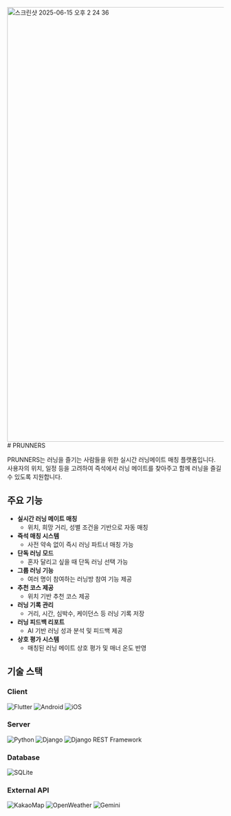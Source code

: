 <img width="1009" alt="스크린샷 2025-06-15 오후 2 24 36" src="https://github.com/user-attachments/assets/f8a61599-6ff1-4281-b34c-6e840453e09f" />
# PRUNNERS

PRUNNERS는 러닝을 즐기는 사람들을 위한 실시간 러닝메이트 매칭 플랫폼입니다.  
사용자의 위치, 일정 등을 고려하여 즉석에서 러닝 메이트를 찾아주고 함께 러닝을 즐길 수 있도록 지원합니다.

## 주요 기능

- **실시간 러닝 메이트 매칭**
  - 위치, 희망 거리, 성별 조건을 기반으로 자동 매칭
- **즉석 매칭 시스템**
  - 사전 약속 없이 즉시 러닝 파트너 매칭 가능
- **단독 러닝 모드**
  - 혼자 달리고 싶을 때 단독 러닝 선택 가능
- **그룹 러닝 기능**
  - 여러 명이 참여하는 러닝방 참여 기능 제공
- **추천 코스 제공**
  - 위치 기반 추천 코스 제공
- **러닝 기록 관리**
  - 거리, 시간, 심박수, 케이던스 등 러닝 기록 저장
- **러닝 피드백 리포트**
  - AI 기반 러닝 성과 분석 및 피드백 제공
- **상호 평가 시스템**
  - 매칭된 러닝 메이트 상호 평가 및 매너 온도 반영

## 기술 스택

### Client

![Flutter](https://img.shields.io/badge/Flutter-02569B?style=flat-square&logo=flutter&logoColor=white)
![Android](https://img.shields.io/badge/Android-3DDC84?style=flat-square&logo=android&logoColor=white)
![iOS](https://img.shields.io/badge/iOS-000000?style=flat-square&logo=apple&logoColor=white)

### Server

![Python](https://img.shields.io/badge/Python-3776AB?style=flat-square&logo=Python&logoColor=white)
![Django](https://img.shields.io/badge/django-092E20?style=flat-square&logo=django&logoColor=white)
![Django REST Framework](https://img.shields.io/badge/Django%20REST%20Framework-092E20?style=flat-square&logo=django&logoColor=white)

### Database

![SQLite](https://img.shields.io/badge/SQLite-003B57?style=flat-square&logo=sqlite&logoColor=white)


### External API

![KakaoMap](https://img.shields.io/badge/KakaoMap-FFCD00?style=flat-square&logo=kakaotalk&logoColor=black)
![OpenWeather](https://img.shields.io/badge/OpenWeather-FF6C37?style=flat-square&logo=OpenWeatherMap&logoColor=white)
![Gemini](https://img.shields.io/badge/Gemini-5A00FF?style=flat-square&logo=google&logoColor=white)
